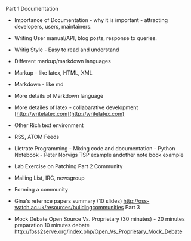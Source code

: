 Part 1 Documentation

- Importance of Documentation - why it is important - attracting developers, users, maintainers.
- Writing User manual/API, blog posts, response to queries.
- Writig Style - Easy to read and understand
- Different markup/markdown languages
- Markup - like latex, HTML, XML
- Markdown - like md
- More details of Markdown language
- More detailes of latex - collabarative development [http://writelatex.com](http://writelatex.com)
- Other Rich text environment
- RSS, ATOM Feeds
- Lietrate Programming - Mixing  code and documentation - Python Notebook - Peter Norvigs TSP example andother note book example
- Lab Exercise on Patching
Part 2 Community

- Mailing List, IRC, newsgroup
- Forming a community
- Gina's refernce papers summary (10 slides)  http://oss-watch.ac.uk/resources/buildingcommunities
Part 3

- Mock Debate Open Source Vs. Proprietary (30 minutes) - 20 minutes preparation 10 minutes debate http://foss2serve.org/index.php/Open_Vs_Proprietary_Mock_Debate
